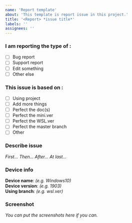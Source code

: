 ```yaml
---
name: 'Report template'
about: 'This template is report issue in this project.'
title: '<Report> *issue title*'
labels: ''
assignees: ''
---
```


### I am reporting the type of :
- [ ] Bug report
- [ ] Support report
- [ ] Edit something
- [ ] Other else

### This issue is based on :
- [ ] Using project
- [ ] Add more things
- [ ] Perfect the doc(s)
- [ ] Perfect the mini.ver
- [ ] Perfect the WSL.ver
- [ ] Perfect the master branch
- [ ] Other

### Describe issue
*First...   Then...   After...   At last...*

### Device info
**Device name**: *(e.g. Windows10)*  
**Device version**: *(e.g. 1903)*  
**Using branch**: *(e.g. wsl.ver)*

### Screenshot
*You can put the screenshots here if you can.*

